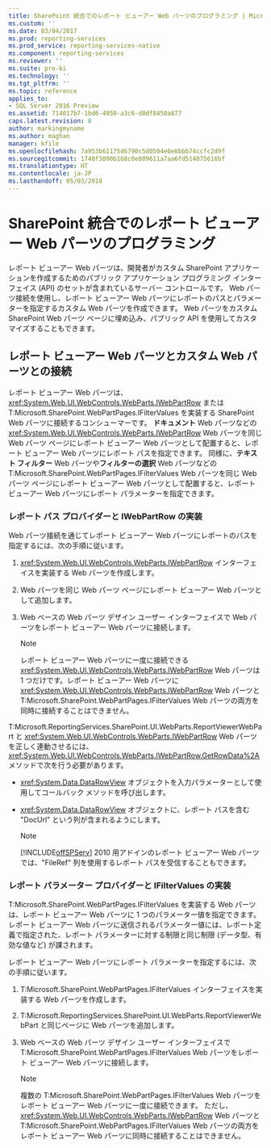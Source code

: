 ```yaml
---
title: SharePoint 統合でのレポート ビューアー Web パーツのプログラミング | Microsoft Docs
ms.custom: ''
ms.date: 03/04/2017
ms.prod: reporting-services
ms.prod_service: reporting-services-native
ms.component: reporting-services
ms.reviewer: ''
ms.suite: pro-bi
ms.technology: ''
ms.tgt_pltfrm: ''
ms.topic: reference
applies_to:
- SQL Server 2016 Preview
ms.assetid: 714017b7-1bd6-4950-a3c6-d0df8450a877
caps.latest.revision: 8
author: markingmyname
ms.author: maghan
manager: kfile
ms.openlocfilehash: 7a953b61175d6790c5d0504e0e6bbb74ccfc2d9f
ms.sourcegitcommit: 1740f3090b168c0e809611a7aa6fd514075616bf
ms.translationtype: HT
ms.contentlocale: ja-JP
ms.lasthandoff: 05/03/2018
---
```

# <a name="report-viewer-web-part-programmability-in-sharepoint-integration"></a>SharePoint 統合でのレポート ビューアー Web パーツのプログラミング
  レポート ビューアー Web パーツは、開発者がカスタム SharePoint アプリケーションを作成するためのパブリック アプリケーション プログラミング インターフェイス (API) のセットが含まれているサーバー コントロールです。 Web パーツ接続を使用し、レポート ビューアー Web パーツにレポートのパスとパラメーターを指定するカスタム Web パーツを作成できます。 Web パーツをカスタム SharePoint Web パーツ ページに埋め込み、パブリック API を使用してカスタマイズすることもできます。  
  
## <a name="connecting-to-report-viewer-web-part-with-custom-web-parts"></a>レポート ビューアー Web パーツとカスタム Web パーツとの接続  
 レポート ビューアー Web パーツは、<xref:System.Web.UI.WebControls.WebParts.IWebPartRow> または T:Microsoft.SharePoint.WebPartPages.IFilterValues を実装する SharePoint Web パーツに接続するコンシューマーです。 **ドキュメント** Web パーツなどの <xref:System.Web.UI.WebControls.WebParts.IWebPartRow> Web パーツを同じ Web パーツ ページにレポート ビューアー Web パーツとして配置すると、レポート ビューアー Web パーツにレポート パスを指定できます。 同様に、**テキスト フィルター** Web パーツや**フィルターの選択** Web パーツなどの T:Microsoft.SharePoint.WebPartPages.IFilterValues Web パーツを同じ Web パーツ ページにレポート ビューアー Web パーツとして配置すると、レポート ビューアー Web パーツにレポート パラメーターを指定できます。  
  
### <a name="implementing-a-report-path-provider-with-iwebpartrow"></a>レポート パス プロバイダーと IWebPartRow の実装  
 Web パーツ接続を通じてレポート ビューアー Web パーツにレポートのパスを指定するには、次の手順に従います。  
  
1.  <xref:System.Web.UI.WebControls.WebParts.IWebPartRow> インターフェイスを実装する Web パーツを作成します。  
  
2.  Web パーツを同じ Web パーツ ページにレポート ビューアー Web パーツとして追加します。  
  
3.  Web ベースの Web パーツ デザイン ユーザー インターフェイスで Web パーツをレポート ビューアー Web パーツに接続します。  
  
    > [!NOTE]  
    >  レポート ビューアー Web パーツに一度に接続できる <xref:System.Web.UI.WebControls.WebParts.IWebPartRow> Web パーツは 1 つだけです。レポート ビューアー Web パーツに <xref:System.Web.UI.WebControls.WebParts.IWebPartRow> Web パーツと T:Microsoft.SharePoint.WebPartPages.IFilterValues Web パーツの両方を同時に接続することはできません。  
  
 T:Microsoft.ReportingServices.SharePoint.UI.WebParts.ReportViewerWebPart と <xref:System.Web.UI.WebControls.WebParts.IWebPartRow> Web パーツを正しく連動させるには、<xref:System.Web.UI.WebControls.WebParts.IWebPartRow.GetRowData%2A> メソッドで次を行う必要があります。  
  
-   <xref:System.Data.DataRowView> オブジェクトを入力パラメーターとして使用してコールバック メソッドを呼び出します。  
  
-   <xref:System.Data.DataRowView> オブジェクトに、レポート パスを含む "DocUrl" という列が含まれるようにします。  
  
    > [!NOTE]  
    >  [!INCLUDE[offSPServ](../includes/offspserv-md.md)] 2010 用アドインのレポート ビューアー Web パーツでは、"FileRef" 列を使用するレポート パスを受信することもできます。  
  
### <a name="implementing-a-report-parameter-provider-with-ifiltervalues"></a>レポート パラメーター プロバイダーと IFilterValues の実装  
 T:Microsoft.SharePoint.WebPartPages.IFilterValues を実装する Web パーツは、レポート ビューアー Web パーツに 1 つのパラメーター値を指定できます。 レポート ビューアー Web パーツに送信されるパラメーター値には、レポート定義で指定された、レポート パラメーターに対する制限と同じ制限 (データ型、有効な値など) が課されます。  
  
 レポート ビューアー Web パーツにレポート パラメーターを指定するには、次の手順に従います。  
  
1.  T:Microsoft.SharePoint.WebPartPages.IFilterValues インターフェイスを実装する Web パーツを作成します。  
  
2.  T:Microsoft.ReportingServices.SharePoint.UI.WebParts.ReportViewerWebPart と同じページに Web パーツを追加します。  
  
3.  Web ベースの Web パーツ デザイン ユーザー インターフェイスで T:Microsoft.SharePoint.WebPartPages.IFilterValues Web パーツをレポート ビューアー Web パーツに接続します。  
  
    > [!NOTE]  
    >  複数の T:Microsoft.SharePoint.WebPartPages.IFilterValues Web パーツをレポート ビューアー Web パーツに一度に接続できます。 ただし、<xref:System.Web.UI.WebControls.WebParts.IWebPartRow> Web パーツと T:Microsoft.SharePoint.WebPartPages.IFilterValues Web パーツの両方をレポート ビューアー Web パーツに同時に接続することはできません。  
  
  
